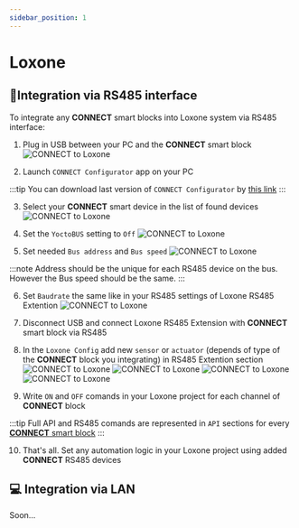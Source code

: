 ```yaml
---
sidebar_position: 1
---
```


# Loxone

## 🔌Integration via RS485 interface

To integrate any **CONNECT** smart blocks into Loxone system via RS485 interface:

1. Plug in USB between your PC and the **CONNECT** smart block
![CONNECT to Loxone](/img/examples/loxone-connect/1.jpg)

2. Launch `CONNECT Configurator` app on your PC

:::tip
You can download last version of  `CONNECT Configurator` by [this link](https://yoctoconnect.com/pages/iglass-smart-home-free-software-downloads)
:::

3. Select your **CONNECT** smart device in the list of found devices
![CONNECT to Loxone](/img/examples/loxone-connect/3.png)

4. Set the `YoctoBUS` setting to `Off`
![CONNECT to Loxone](/img/examples/loxone-connect/4.png)

5. Set needed `Bus address` and `Bus speed`
![CONNECT to Loxone](/img/examples/loxone-connect/5.png)

:::note
Address should be the unique for each RS485 device on the bus. However the Bus speed should be the same.
:::

6. Set `Baudrate` the same like in your RS485 settings of Loxone RS485 Extention
![CONNECT to Loxone](/img/examples/loxone-connect/6.png)

7. Disconnect USB and connect Loxone RS485 Extension with **CONNECT** smart block via RS485

8. In the `Loxone Config` add new `sensor` or `actuator` (depends of type of the **CONNECT** block you integrating) in RS485 Extention section
![CONNECT to Loxone](/img/examples/loxone-connect/8_1.png)
![CONNECT to Loxone](/img/examples/loxone-connect/8_2.png)
![CONNECT to Loxone](/img/examples/loxone-connect/8_3.png)
![CONNECT to Loxone](/img/examples/loxone-connect/8_4.png)

9. Write `ON` and `OFF` comands in your Loxone project for each channel of **CONNECT** block

:::tip
Full API and RS485 comands are represented in `API` sections for every [**CONNECT** smart block](/docs/intro/)
:::

10. That's all. Set any automation logic in your Loxone project using added **CONNECT** RS485 devices

## 💻 Integration via LAN

Soon...